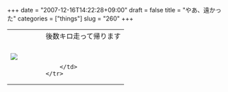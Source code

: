 +++
date = "2007-12-16T14:22:28+09:00"
draft = false
title = "やあ、遠かった"
categories = ["things"]
slug = "260"
+++

<table width="100%">
	<tr>
		<td width="30%" valign="middle">
			<a rel="lightbox" href="https://keruru.net/images/4764b614a7edf-071216-141207.jpg"><img src="https://keruru.net/images/4764b614a7edf-thumb_071216-141207.jpg" border="0" /></a>
		</td>
		<td width="70%" valign="middle">
			後数キロ走って帰ります<br />
<br />
<br />

		</td>
	</tr>
</table>
